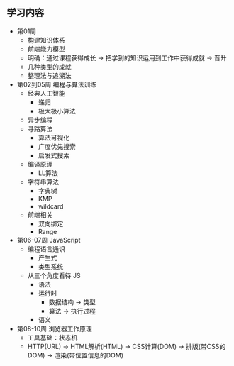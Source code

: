 ## 学习内容

- 第01周
    - 构建知识体系
    - 前端能力模型
    - 明确：通过课程获得成长 -> 把学到的知识运用到工作中获得成就 -> 晋升
    - 几种类型的成就
    - 整理法与追溯法
- 第02到05周 编程与算法训练
    - 经典人工智能
        - 递归
        - 极大极小算法
    - 异步编程
    - 寻路算法
        - 算法可视化
        - 广度优先搜索
        - 启发式搜索
    - 编译原理
        - LL算法
    - 字符串算法
        - 字典树
        - KMP
        - wildcard
    - 前端相关
        - 双向绑定
        - Range
- 第06-07周 JavaScript
    - 编程语言通识
        - 产生式
        - 类型系统
    - 从三个角度看待 JS
        - 语法
        - 运行时
            - 数据结构 -> 类型
            - 算法 -> 执行过程
        - 语义
- 第08-10周 浏览器工作原理
    - 工具基础：状态机
    - HTTP(URL) -> HTML解析(HTML) -> CSS计算(DOM) -> 排版(带CSS的DOM) -> 渲染(带位置信息的DOM)
